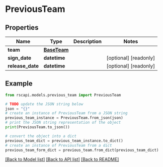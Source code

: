 # PreviousTeam


## Properties

Name | Type | Description | Notes
------------ | ------------- | ------------- | -------------
**team** | [**BaseTeam**](BaseTeam.md) |  | 
**sign_date** | **datetime** |  | [optional] [readonly] 
**release_date** | **datetime** |  | [optional] [readonly] 

## Example

```python
from rscapi.models.previous_team import PreviousTeam

# TODO update the JSON string below
json = "{}"
# create an instance of PreviousTeam from a JSON string
previous_team_instance = PreviousTeam.from_json(json)
# print the JSON string representation of the object
print(PreviousTeam.to_json())

# convert the object into a dict
previous_team_dict = previous_team_instance.to_dict()
# create an instance of PreviousTeam from a dict
previous_team_form_dict = previous_team.from_dict(previous_team_dict)
```
[[Back to Model list]](../README.md#documentation-for-models) [[Back to API list]](../README.md#documentation-for-api-endpoints) [[Back to README]](../README.md)



